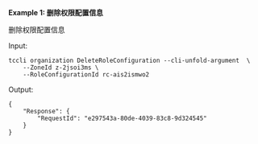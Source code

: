 **Example 1: 删除权限配置信息**

删除权限配置信息

Input: 

```
tccli organization DeleteRoleConfiguration --cli-unfold-argument  \
    --ZoneId z-2jsoi3ms \
    --RoleConfigurationId rc-ais2ismwo2
```

Output: 
```
{
    "Response": {
        "RequestId": "e297543a-80de-4039-83c8-9d324545"
    }
}
```

